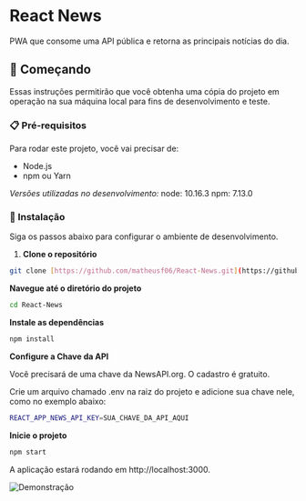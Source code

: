 # React News

PWA que consome uma API pública e retorna as principais notícias do dia.

## 🚀 Começando

Essas instruções permitirão que você obtenha uma cópia do projeto em operação na sua máquina local para fins de desenvolvimento e teste.

### 📋 Pré-requisitos

Para rodar este projeto, você vai precisar de:

- Node.js
- npm ou Yarn

*Versões utilizadas no desenvolvimento:*
node: 10.16.3
npm: 7.13.0

### 🔧 Instalação

Siga os passos abaixo para configurar o ambiente de desenvolvimento.

1. **Clone o repositório**
```bash
git clone [https://github.com/matheusf06/React-News.git](https://github.com/matheusf06/React-News.git)
```

**Navegue até o diretório do projeto**
```bash
cd React-News
```

**Instale as dependências** 

```bash
npm install
```

**Configure a Chave da API**

Você precisará de uma chave da NewsAPI.org. O cadastro é gratuito.

Crie um arquivo chamado .env na raiz do projeto e adicione sua chave nele, como no exemplo abaixo:

```bash
REACT_APP_NEWS_API_KEY=SUA_CHAVE_DA_API_AQUI
```

**Inicie o projeto**

```bash
npm start
```

A aplicação estará rodando em http://localhost:3000.

![Demonstração]([demo.gif](https://i.imgur.com/opu5ClH.gif))
